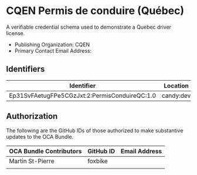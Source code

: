 # CQEN Permis de conduire (Québec)

A verifiable credential schema used to demonstrate a Quebec driver license.

- Publishing Organization: CQEN
- Primary Contact Email Address:

## Identifiers

| Identifier                                    | Location  | URL                                                   |
| --------------------------------------------- | --------- | ----------------------------------------------------- |
| Ep31SvFAetugFPe5CGzJxt:2:PermisConduireQC:1.0 | candy:dev | https://candyscan.idlab.org/tx/CANDY_DEV/domain/35087 |

## Authorization

The following are the GitHub IDs of those authorized to make substantive updates to the OCA Bundle.

| OCA Bundle Contributors | GitHub ID | Email Address |
| ----------------------- | --------- | ------------- |
| Martin St-Pierre        | foxbike   |               |
|                         |           |               |
